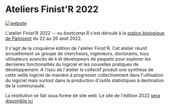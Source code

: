 # Ateliers Finist'R 2022

[![website](https://github.com/StateOfTheR/finistR2022/workflows/website/badge.svg)](https://stateofther.github.io/finistR2022/)


L'atelier Finist'R 2022 -- ou *bootcamp R* s'est déroulé à la [station biologique de Paimpont](http://www.sb-roscoff.fr/) du 22 au 26 août 2022.

Il s'agit de la cinquième édition de l'atelier Finist'R. Cet atelier réunit annuellement un groupe de chercheurs, ingénieurs, doctorants, tous utilisateurs avancés de `R` et dévelopeurs de paquets pour explorer les dernières fonctionalités du logiciel et les nouvelles pratiques de développement. A l'issu de l'atelier le collectif produit une synthèse de cette veille logiciel de manière à progresser collectivement dans l'utilisation du logiciel mais surtout dans la production d'outils statistiques à destination de la communauté.

La restitution se fait sous forme de site web. Le site de l'édition 2022 [sera disponible ici](https://stateofther.github.io/finistR2022/)
